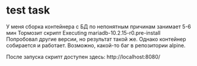 # test task

У меня сборка контейнера с БД по непонятным причинам занимает 5-6 мин
Тормозит скрипт Executing mariadb-10.2.15-r0.pre-install
Попробовал другие версии, но результат такой же. Однако контейнер собирается и работает.
Возможно, какой-то баг в репозитории alpine.

После запуска скрипт доступен здесь: http://localhost:8080/
